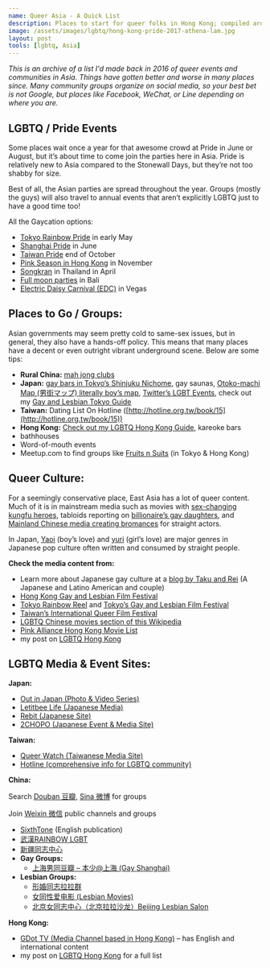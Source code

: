 ```yaml
---
name: Queer Asia - A Quick List
description: Places to start for queer folks in Hong Kong; compiled around 2018.
image: /assets/images/lgbtq/hong-kong-pride-2017-athena-lam.jpg
layout: post
tools: [lgbtq, Asia]
---
```


_This is an archive of a list I'd made back in 2016 of queer events and communities in Asia. Things have gotten better and worse in many places since. Many community groups organize on social media, so your best bet is not Google, but places like Facebook, WeChat, or Line depending on where you are._

## LGBTQ / Pride Events

Some places wait once a year for that awesome crowd at Pride in June or August, but it’s about time to come join the parties here in Asia. Pride is relatively new to Asia compared to the Stonewall Days, but they’re not too shabby for size.

Best of all, the Asian parties are spread throughout the year. Groups (mostly the guys) will also travel to annual events that aren’t explicitly LGBTQ just to have a good time too!

All the Gaycation options:

-   [Tokyo Rainbow Pride](http://tokyorainbowpride.com/) in early May
-   [Shanghai Pride](http://www.shpride.com/pride2016/?lang=en) in June
-   [Taiwan Pride](http://twpride.org/) end of October
-   [Pink Season in Hong Kong](http://pinkseason.hk/) in November
-   [Songkran](http://songkran2014.com/) in Thailand in April
-   [Full moon parties](http://www.fullmoonpartykohphangan.com/schedule_dates/) in Bali
-   [Electric Daisy Carnival (EDC)](http://www.electricdaisycarnival.com/) in Vegas

## Places to Go / Groups:

Asian governments may seem pretty cold to same-sex issues, but in general, they also have a hands-off policy. This means that many places have a decent or even outright vibrant underground scene. Below are some tips:

-   **Rural China:** [mah jong clubs](http://www.sixthtone.com/news/gay-marriage-divides-china%E2%80%99s-lgbt-community)
-   **Japan:** [gay bars in Tokyo’s Shinjuku Nichome](http://www.japanvisitor.com/gay-japan/nichome), gay saunas, [Otoko-machi Map (男街マップ) literally boy’s map](http://www.kaimeikan.co.jp/map/), [Twitter’s LGBT Events](http://www.twitter.com/@lgbtevent_jp), check out my [Gay and Lesbian Tokyo Guide](http://thecupandtheroad.com/2017/08/31/gay-lesbian-tokyo-guide/)
-   **Taiwan:** Dating List On Hotline ([http://hotline.org.tw/book/15](http://hotline.org.tw/book/15))
-   **Hong Kong:** [Check out my LGBTQ Hong Kong Guide](http://thecupandtheroad.com/2016/05/19/lgbtq-hong-kong-a-brief-guide/), kareoke bars
-   bathhouses
-   Word-of-mouth events
-   Meetup.com to find groups like [Fruits n Suits](https://www.facebook.com/groups/finstokyo) (in Tokyo & Hong Kong)

## Queer Culture:

For a seemingly conservative place, East Asia has a lot of queer content. Much of it is in mainstream media such as movies with [sex-changing kungfu heroes](https://en.wikipedia.org/wiki/Swordsman_II), tabloids reporting on [billionaire’s gay daughters](http://www.scmp.com/news/hong-kong/article/1415791/dear-daddy-you-must-accept-im-lesbian-gigi-chao-pens-plea-open-letter), and [Mainland Chinese media creating bromances](http://www.sixthtone.com/news/fake-gay-men-chinese-film-industry) for straight actors.

In Japan, [Yaoi](https://en.wikipedia.org/wiki/Yaoi) (boy’s love) and [yuri](https://en.wikipedia.org/wiki/Yuri_(genre)) (girl’s love) are major genres in Japanese pop culture often written and consumed by straight people.

**Check the media content from:**

-   Learn more about Japanese gay culture at a [blog by Taku and Rei](http://takureinoroom.com/) (A Japanese and Latino American and couple)
-   [Hong Kong Gay and Lesbian Film Festival](http://www.hklgff.hk/)
-   [Tokyo Rainbow Reel](http://rainbowreeltokyo.com/2016/en/) and [Tokyo’s Gay and Lesbian Film Festival](http://tokyo-lgff.org/2015/en)
-   [Taiwan’s International Queer Film Festival](http://www.tiqff.com/)
-   [LGBTQ Chinese movies section of this Wikipedia](https://en.wikipedia.org/wiki/Homosexuality_in_China)
-   [Pink Alliance Hong Kong Movie List](http://pinkalliance.hk/)
-   my post on [LGBTQ Hong Kong](http://thecupandtheroad.com/2016/05/19/lgbtq-hong-kong-a-brief-guide/)

## **LGBTQ Media & Event Sites:**

**Japan:**

-   [Out in Japan (Photo & Video Series)](https://www.facebook.com/outinjapan)
-   [Letitbee Life (Japanese Media)](http://life.letibee.com/)
-   [Rebit (Japanese Site)](http://rebitlgbt.org/)
-   [2CHOPO (Japanese Event & Media Site)](http://www.2chopo.com/)

**Taiwan:**

-   [Queer Watch (Taiwanese Media Site)](http://queer.watch/)
-   [Hotline (comprehensive info for LGBTQ community)](http://hotline.org.tw/book/15)

**China:**

Search [Douban 豆瓣](https://www.douban.com), [Sina 微博](http://weibo.com/) for groups

Join [Weixin 微信](https://web.wechat.com/) public channels and groups

-   [SixthTone](http://www.sixthtone.com/) (English publication)
-   [武漢RAINBOW LGBT](https://site.douban.com/135687/)
-   [新疆同志中心](http://weibo.com/234869288?refer_flag=1005050010_&is_hot=1)
-   **Gay Groups:**
    -   [上海男同豆瓣 – 本少@上海 (Gay Shanghai)](https://www.douban.com/group/shgay/)
-   **Lesbian Groups:**
    -   [形婚同志拉拉群](https://www.douban.com/group/301643/)
    -   [女同性爱电影 (Lesbian Movies)](https://www.douban.com/group/11548/)
    -   [北京女同志中心（北京拉拉沙龙）Beijing Lesbian Salon](https://www.douban.com/group/198691/)

**Hong Kong:**

-   [GDot TV (Media Channel based in Hong Kong)](http://gdottv.com/main/) – has English and international content
-   my post on [LGBTQ Hong Kong](http://thecupandtheroad.com/2016/05/19/lgbtq-hong-kong-a-brief-guide/) for a full list
